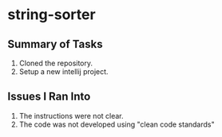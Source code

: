 # string-sorter

## Summary of Tasks

1. Cloned the repository.
2. Setup a new intellij project.

## Issues I Ran Into

1. The instructions were not clear.
2. The code was not developed using "clean code standards"
